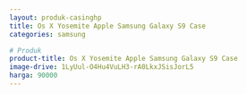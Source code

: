 ```yaml
---
layout: produk-casinghp
title: Os X Yosemite Apple Samsung Galaxy S9 Case
categories: samsung

# Produk
product-title: Os X Yosemite Apple Samsung Galaxy S9 Case
image-drive: 1LyUul-O4Hu4VuLH3-rA0LkxJSisJorL5
harga: 90000
---
```

